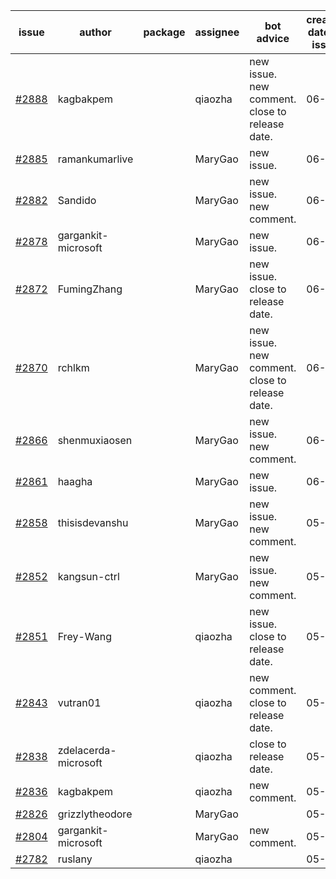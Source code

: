 | issue | author | package | assignee | bot advice | created date of issue | target release date | date from target |
| ------ | ------ | ------ | ------ | ------ | ------ | ------ | :-----: |
| [#2888](https://github.com/Azure/sdk-release-request/issues/2888) | kagbakpem |  | qiaozha | new issue. new comment. close to release date.  | 06-06 | 06-08 | 1 |
| [#2885](https://github.com/Azure/sdk-release-request/issues/2885) | ramankumarlive |  | MaryGao | new issue. | 06-04 | 06-30 |  |
| [#2882](https://github.com/Azure/sdk-release-request/issues/2882) | Sandido |  | MaryGao | new issue. new comment. | 06-03 | 06-13 |  |
| [#2878](https://github.com/Azure/sdk-release-request/issues/2878) | gargankit-microsoft |  | MaryGao | new issue. | 06-03 | 06-30 |  |
| [#2872](https://github.com/Azure/sdk-release-request/issues/2872) | FumingZhang |  | MaryGao | new issue. close to release date.  | 06-02 | 06-08 | 1 |
| [#2870](https://github.com/Azure/sdk-release-request/issues/2870) | rchlkm |  | MaryGao | new issue. new comment. close to release date.  | 06-01 | 06-08 | 1 |
| [#2866](https://github.com/Azure/sdk-release-request/issues/2866) | shenmuxiaosen |  | MaryGao | new issue. new comment. | 06-01 | 06-03 |  |
| [#2861](https://github.com/Azure/sdk-release-request/issues/2861) | haagha |  | MaryGao | new issue. | 06-01 | 06-03 |  |
| [#2858](https://github.com/Azure/sdk-release-request/issues/2858) | thisisdevanshu |  | MaryGao | new issue. new comment. | 05-31 | 06-14 |  |
| [#2852](https://github.com/Azure/sdk-release-request/issues/2852) | kangsun-ctrl |  | MaryGao | new issue. new comment. | 05-31 | 06-02 |  |
| [#2851](https://github.com/Azure/sdk-release-request/issues/2851) | Frey-Wang |  | qiaozha | new issue. close to release date.  | 05-27 | 06-06 | 0 |
| [#2843](https://github.com/Azure/sdk-release-request/issues/2843) | vutran01 |  | qiaozha | new comment. close to release date.  | 05-26 | 06-09 | 2 |
| [#2838](https://github.com/Azure/sdk-release-request/issues/2838) | zdelacerda-microsoft |  | qiaozha | close to release date.  | 05-25 | 06-08 | 1 |
| [#2836](https://github.com/Azure/sdk-release-request/issues/2836) | kagbakpem |  | qiaozha | new comment. | 05-23 | 05-25 |  |
| [#2826](https://github.com/Azure/sdk-release-request/issues/2826) | grizzlytheodore |  | MaryGao |  | 05-19 | 05-24 |  |
| [#2804](https://github.com/Azure/sdk-release-request/issues/2804) | gargankit-microsoft |  | MaryGao | new comment. | 05-16 | 06-15 |  |
| [#2782](https://github.com/Azure/sdk-release-request/issues/2782) | ruslany |  | qiaozha |  | 05-12 | 05-24 |  |
